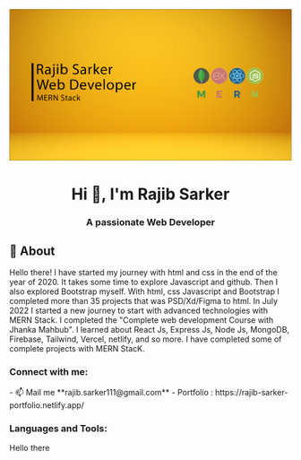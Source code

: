 <img src="/src/asssets/banner.png">
<h1 align="center">Hi 👋, I'm Rajib Sarker</h1>
<h3 align="center">A passionate Web Developer</h3>

## :dart: About ##
Hello there! I have started my journey with html and css in the end of the year of 2020. It takes some time to explore Javascript and github. Then I also explored Bootstrap myself. With html, css Javascript and Bootstrap I completed more than 35 projects that was PSD/Xd/Figma to html. In July 2022 I started a new journey to start with advanced technologies with MERN Stack. I completed the "Complete web development Course with Jhanka Mahbub". I learned about React Js, Express Js, Node Js, MongoDB, Firebase, Tailwind, Vercel, netlify, and so more. I have completed some of complete projects with MERN StacK. 

<h3 align="left">Connect with me:</h3>
- 📫 Mail me **rajib.sarker111@gmail.com**
- Portfolio : https://rajib-sarker-portfolio.netlify.app/

<p align="left">

</p>

<h3 align="left">Languages and Tools:</h3>
<div style="display: grid, border: 2px solid red, border-radius: 15px">
<p>Hello there</p>
</div>